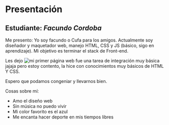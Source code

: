 # Presentación

## Estudiante: _Facundo Cordoba_

Me presento: Yo soy facundo o Cufa para los amigos. Actualmente soy diseñador y maquetador web, manejo HTML, CSS y JS (básico, sigo en aprendizaje). Mi objetivo es terminar el stack de Front-end. 

Les dejo ![mi primer página web](cufacoffe.ml) fue una tarea de integración muy básica jajaja pero estoy contento, la hice con conocimientos muy básicos de HTML Y CSS. 

Espero que podamos congeniar y llevarnos bien.

Cosas sobre mí:
 - Amo el diseño web
 - Sin música no puedo vivir
 - Mi color favorito es el azul
 - Me encanta hacer deporte en mis tiempos libres 


